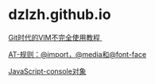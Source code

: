 # dzlzh.github.io

[Git时代的VIM不完全使用教程 ](/issues/1)

[AT-规则：@import，@media和@font-face](/issues/2)

[JavaScript-console对象](/issues/3)